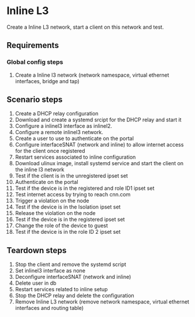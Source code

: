 # Inline L3

Create a Inline L3 network, start a client on this network and test.

## Requirements

### Global config steps
1. Create a Inline l3 network (network namespace, virtual ethernet interfaces, bridge and tap)

## Scenario steps
1. Create a DHCP relay configuration
1. Download and create a systemd srcipt for the DHCP relay and start it
1. Configure a inlinel3 interface as inlinel2.
1. Configure a remote inlinel3 network.
1. Create a user to use to authenticate on the portal
1. Configure interfaceSNAT (network and inline) to allow internet access for the client once registered
1. Restart services associated to inline configuration
1. Download ulinux image, install systemd service and start the client on the inline l3 network
1. Test if the client is in the unregistered ipset set
1. Authenticate on the portal
1. Test if the device is in the registered and role ID1 ipset set
1. Test internet access by trying to reach cnn.com
1. Trigger a violation on the node
1. Test if the device is in the Isolation ipset set
1. Release the violation on the node
1. Test if the device is in the registered ipset set
1. Change the role of the device to guest
1. Test if the device is in the role ID 2 ipset set

## Teardown steps
1. Stop the client and remove the systemd script
1. Set inlinel3 interface as none
1. Deconfigure interfaceSNAT (network and inline)
1. Delete user in db
1. Restart services related to inline setup
1. Stop the DHCP relay and delete the configuration
1. Remove Inline L3 network (remove network namespace, virtual ethernet interfaces and routing table)
